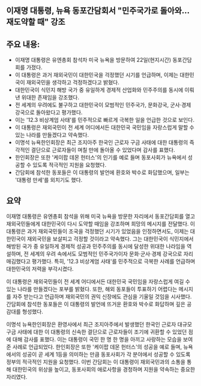 ## 이재명 대통령, 뉴욕 동포간담회서 "민주국가로 돌아와…재도약할 때" 강조

## 주요 내용:
*   이재명 대통령은 유엔총회 참석차 미국 뉴욕을 방문하여 22일(현지시간) 동포간담회를 가졌다.
*   이 대통령은 과거 재외국민이 대한민국을 걱정했던 시기를 언급하며, 이제는 대한민국이 재외국민을 생각하고 걱정하겠다고 밝혔다.
*   대한민국이 식민지 해방 국가 중 유일하게 경제적 산업화와 민주주의를 동시에 이뤄낸 위대한 존재임을 강조했다.
*   전 세계의 우려에도 불구하고 대한민국이 모범적인 민주국가, 문화강국, 군사·경제 강국으로 돌아왔다고 평가했다.
*   이는 '12.3 비상계엄 사태'를 민주적으로 빠르게 극복한 일을 언급한 것으로 보인다.
*   이 대통령은 재외국민이 전 세계 어디에서든 대한민국 국민임을 자랑스럽게 말할 수 있는 나라를 만들겠다고 약속했다.
*   이명석 뉴욕한인회장은 최근 조지아주 한국인 근로자 구금 사태에 대한 대통령의 즉각적인 결단으로 근로자들이 며칠 만에 돌아올 수 있었다며 감사를 표했다.
*   한인회장은 또한 '케이팝 데몬 헌터스'의 인기를 예로 들며 동포사회가 뉴욕에서 성공할 수 있도록 적극적인 지원을 요청했다.
*   간담회에 참석한 동포들은 이 대통령의 발언에 환호와 박수로 화답했으며, 일부는 '대통령 만세'를 외치기도 했다.

## 요약

이재명 대통령은 유엔총회 참석을 위해 미국 뉴욕을 방문한 자리에서 동포간담회를 열고 재외국민들에게 대한민국이 다시 도약할 때임을 강조하며 희망의 메시지를 전달했다. 이 대통령은 과거 재외국민들이 조국을 걱정했던 시기가 있었음을 인정하면서도, 이제는 대한민국이 재외국민을 보살피고 걱정할 것이라고 약속했다. 그는 대한민국이 식민지에서 해방된 국가 중 유일하게 경제적 성공과 민주주의를 동시에 달성한 위대한 나라임을 역설하며, 전 세계의 우려 속에서도 모범적인 민주국가이자 문화·군사·경제 강국으로 자리매김했다고 평가했다. 특히, '12.3 비상계엄 사태'를 민주적으로 극복한 사례를 언급하며 대한민국의 저력을 부각시켰다.

이 대통령은 재외국민들이 전 세계 어디에서든 대한민국 국민임을 자랑스럽게 여길 수 있는 나라를 만들겠다는 포부를 밝혔다. 또한, 해외 동포들이 투표하기 어렵다는 메시지를 자주 받는다고 언급하며 재외국민의 권익 신장에도 관심을 기울일 것임을 시사했다. 간담회에 참석한 동포들은 이 대통령의 발언에 뜨거운 환호와 박수로 화답하며 깊은 공감대를 형성했다.

이명석 뉴욕한인회장은 환영사에서 최근 조지아주에서 발생했던 한국인 근로자 대규모 구금 사태에 대한 이 대통령의 신속한 결단으로 근로자들이 조기에 귀환할 수 있었던 점에 대해 감사를 표했다. 이는 대통령이 국민 한 명 한 명을 아끼고 사랑하는 모습을 보여준 사례로 언급되었다. 한인회장은 또한 '케이팝 데몬 헌터스'의 성공을 예로 들며, 뉴욕에서의 성공이 곧 세계 1등을 의미하는 만큼 동포사회가 각 분야에서 성공할 수 있도록 정부의 적극적인 지원을 요청했다. 이번 간담회는 이 대통령이 재외국민과의 소통을 통해 대한민국의 위상을 높이고, 동포사회의 애로사항을 경청하며 지원을 약속하는 중요한 자리였다.